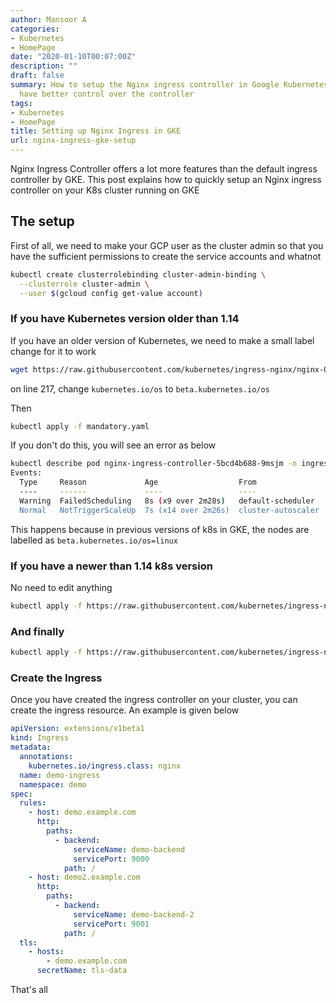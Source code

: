 ```yaml
---
author: Mansoor A
categories:
- Kubernetes
- HomePage
date: "2020-01-10T00:07:00Z"
description: ""
draft: false
summary: How to setup the Nginx ingress controller in Google Kubernetes Engine to
  have better control over the controller
tags:
- Kubernetes
- HomePage
title: Setting up Nginx Ingress in GKE
url: nginx-ingress-gke-setup
---
```



Nginx Ingress Controller offers a lot more features than the default ingress controller by GKE. This post explains how to quickly setup an Nginx ingress controller on your K8s cluster running on GKE

## The setup

First of all, we need to make your GCP user as the cluster admin so that you have the sufficient permissions to create the service accounts and whatnot

```bash
kubectl create clusterrolebinding cluster-admin-binding \
  --clusterrole cluster-admin \
  --user $(gcloud config get-value account)
```

### If you have Kubernetes version older than 1.14

If you have an older version of Kubernetes, we need to make a small label change for it to work

```bash
wget https://raw.githubusercontent.com/kubernetes/ingress-nginx/nginx-0.26.2/deploy/static/mandatory.yaml
```

on line 217, change `kubernetes.io/os` to `beta.kubernetes.io/os`

Then
```bash
kubectl apply -f mandatory.yaml
```

If you don't do this, you will see an error as below

```bash
kubectl describe pod nginx-ingress-controller-5bcd4b688-9msjm -n ingress-nginx
Events:
  Type     Reason             Age                  From                Message
  ----     ------             ----                 ----                -------
  Warning  FailedScheduling   8s (x9 over 2m28s)   default-scheduler   0/3 nodes are available: 3 node(s) didn't match node selector.
  Normal   NotTriggerScaleUp  7s (x14 over 2m26s)  cluster-autoscaler  pod didn't trigger scale-up (it wouldn't fit if a new node is added): 3 node(s) didn't match node selector
```

This happens because in previous versions of k8s in GKE, the nodes are labelled as `beta.kubernetes.io/os=linux`



### If you have a newer than 1.14 k8s version

No need to edit anything

```bash
kubectl apply -f https://raw.githubusercontent.com/kubernetes/ingress-nginx/nginx-0.26.2/deploy/static/mandatory.yaml
```

### And finally

```bash
kubectl apply -f https://raw.githubusercontent.com/kubernetes/ingress-nginx/nginx-0.26.2/deploy/static/provider/cloud-generic.yaml
```

### Create the Ingress

Once you have created the ingress controller on your cluster, you can create the ingress resource.
An example is given below

```yaml
apiVersion: extensions/v1beta1
kind: Ingress
metadata:
  annotations:
    kubernetes.io/ingress.class: nginx
  name: demo-ingress
  namespace: demo
spec:
  rules:
    - host: demo.example.com
      http:
        paths:
          - backend:
              serviceName: demo-backend
              servicePort: 9000
            path: /
    - host: demo2.example.com
      http:
        paths:
          - backend:
              serviceName: demo-backend-2
              servicePort: 9001
            path: /
  tls:
    - hosts:
        - demo.example.com
      secretName: tls-data
```

That's all

